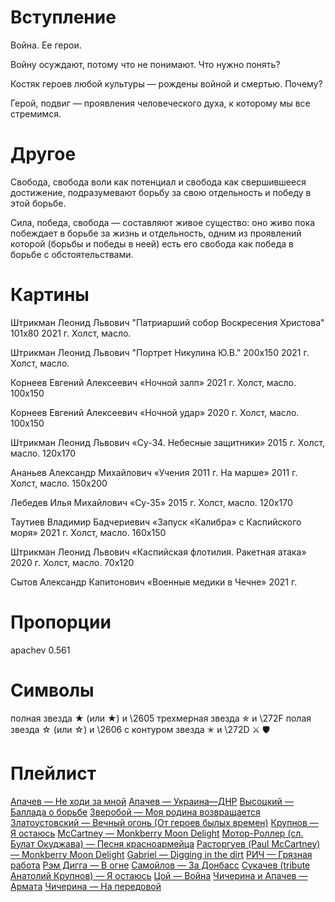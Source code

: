# Вступление

Война. Ее герои.

Войну осуждают, потому что не понимают. Что нужно понять?

Костяк героев любой культуры — рождены войной и смертью. Почему?

Герой, подвиг — проявления человеческого духа, к которому мы все стремимся.


# Другое

Свобода, свобода воли как потенциал и свобода как свершившееся достижение, подразумевают борьбу за свою отдельность и победу в этой борьбе.

Сила, победа, свобода — составляют живое существо: оно живо пока побеждает в борьбе за жизнь и отдельность, одним из проявлений которой (борьбы и победы в неей) есть его свобода как победа в борьбе с обстоятельствами.


# Картины

Штрикман Леонид Львович "Патриарший собор Воскресения Христова" 101х80
2021 г. Холст, масло.

Штрикман Леонид Львович "Портрет Никулина Ю.В." 200х150
2021 г. Холст, масло.

Корнеев Евгений Алексеевич «Ночной залп»
2021 г. Холст, масло. 100х150

Корнеев Евгений Алексеевич «Ночной удар»
2020 г. Холст, масло. 100х150

Штрикман Леонид Львович
«Су-34. Небесные защитники»
2015 г. Холст, масло. 120х170

Ананьев Александр Михайлович
«Учения 2011 г. На марше»
2011 г. Холст, масло. 150х200

Лебедев Илья Михайлович
«Су-35»
2015 г. Холст, масло. 120х170

Таутиев Владимир Бадчериевич
«Запуск «Калибра» с Каспийского моря»
2021 г. Холст, масло. 160х150

Штрикман Леонид Львович
«Каспийская флотилия. Ракетная атака»
2020 г. Холст, масло. 70х120

Сытов Александр Капитонович
«Военные медики в Чечне»
2021 г.

# Пропорции

apachev 0.561

# Символы

полная звезда &#9733; (или &starf;) и \2605
трехмерная звезда &#10031; и \272F
полая звезда &#9734; (или &star;) и \2606
с контуром звезда &#10029; и \272D
⚔️ 🛡️

# Плейлист

[Апачев — Не ходи за мной](apachev--do-not-follow-me.mp3)
[Апачев — Украина—ДНР](apachev--ukraine-dnr.mp3)
[Высоцкий — Баллада о борьбе](vysotsky--ballad-for-fight.mp3)
[Зверобой — Моя родина возвращается](zveroboy--my-motherland-coming-back.mp3)
[Златоустовский — Вечный огонь (От героев былых времен)](zlatoustovsky--heroes-of-the-past.mp3)
[Крупнов — Я остаюсь](krupnov--i-stay.mp3)
[McCartney — Monkberry Moon Delight](maccartney--monkberry-moon-delight.mp3)
[Мотор-Роллер (сл. Булат Окуджава) — Песня красноармейца](motor-roller--song-of-red-army-soldier.mp3)
[Расторгуев (Paul McCartney) — Monkberry Moon Delight](rastorguev--monkberry-moon-delight.mp3)
[Gabriel — Digging in the dirt](gabriel--digging-in-the-dirt.mp3)
[РИЧ — Грязная работа](rich--dirty-work.mp3)
[Рэм Дигга — В огне](digga--on-fire.mp3)
[Самойлов — За Донбасс](smoylov--for-donbass.mp3)
[Сукачев (tribute Анатолий Крупнов) — Я остаюсь](sukachev--i-stay.mp3)
[Цой — Война](tsoy--war.mp3)
[Чичерина и Апачев — Армата](chicherina-apachev--armata.mp3)
[Чичерина — На передовой](chicherina--on-frontline.mp3)